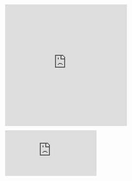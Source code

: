 <!-- ![Anurag's GitHub stats](https://github-readme-stats.vercel.app/api?username=ztirk&show_icons=true&theme=dark)
![Top Langs](https://github-readme-stats.vercel.app/api/top-langs/?username=ztirk&theme=dark)
 -->
 <figure><embed src="https://wakatime.com/share/@fa07892a-0976-48df-aa97-6918befc9cbc/63ef0426-dff6-49d2-bdde-9a8de76ca0fd.svg" height='400px' width='400px'></embed></figure>
 <figure><embed src="https://wakatime.com/share/@fa07892a-0976-48df-aa97-6918befc9cbc/e392a4cc-da69-4fd1-b7fa-46fdb69b0635.svg"></embed></figure>
 

